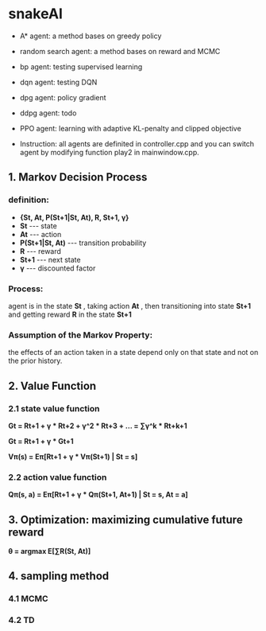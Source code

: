 # snakeAI
- A* agent: a method bases on greedy policy

- random search agent: a method bases on reward and MCMC

- bp agent: testing supervised learning

- dqn agent: testing DQN

- dpg agent: policy gradient 

- ddpg agent:  todo

- PPO agent: learning with adaptive KL-penalty and clipped objective
- Instruction: all agents are definited in controller.cpp and you can switch agent by modifying function play2 in mainwindow.cpp.

## 1. Markov Decision Process

### definition:
- **{St, At, P(St+1|St, At), R, St+1, γ}**
- **St** --- state
- **At** --- action
- **P(St+1|St, At)** --- transition probability
- **R** --- reward
- **St+1** --- next state
- **γ** --- discounted factor

### Process:
  agent is in the state **St** , taking action **At** , then  transitioning into state **St+1** and getting reward **R** in the state **St+1**
### Assumption of the Markov Property:
  the effects of an action taken in a state depend only on that state and not on the prior history.



## 2. Value Function

### 2.1 state value function

**Gt = Rt+1 + γ * Rt+2 + γ^2 * Rt+3 + ... = ∑γ^k * Rt+k+1**

**Gt = Rt+1 + γ * Gt+1**

**Vπ(s) = Eπ[Rt+1 + γ * Vπ(St+1) | St = s]**

### 2.2 action value function

**Qπ(s, a) = Eπ[Rt+1 + γ * Qπ(St+1, At+1) | St = s, At = a]**

## 3. Optimization: maximizing cumulative future reward

**θ = argmax E[∑R(St, At)]** 

## 4. sampling method

### 4.1 MCMC

### 4.2 TD

